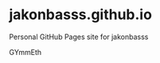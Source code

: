# jakonbasss.github.io
Personal GitHub Pages site for jakonbasss





























































GYmmEth

